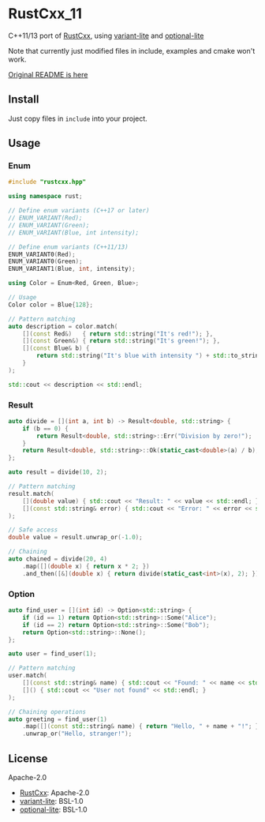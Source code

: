 # RustCxx_11

C++11/13 port of [RustCxx](https://github.com/DapengFeng/RustCxx), using [variant-lite](https://github.com/martinmoene/variant-lite) and [optional-lite](https://github.com/martinmoene/optional-lite)

Note that currently just modified files in include, examples and cmake won't work.

[Original README is here](README_ORIG.md)

## Install

Just copy files in `include` into your project.

## Usage

### Enum

```cpp
#include "rustcxx.hpp"

using namespace rust;

// Define enum variants (C++17 or later)
// ENUM_VARIANT(Red);
// ENUM_VARIANT(Green);
// ENUM_VARIANT(Blue, int intensity);

// Define enum variants (C++11/13)
ENUM_VARIANT0(Red);
ENUM_VARIANT0(Green);
ENUM_VARIANT1(Blue, int, intensity);

using Color = Enum<Red, Green, Blue>;

// Usage
Color color = Blue{128};

// Pattern matching
auto description = color.match(
    [](const Red&)   { return std::string("It's red!"); },
    [](const Green&) { return std::string("It's green!"); },
    [](const Blue& b) {
        return std::string("It's blue with intensity ") + std::to_string(b.intensity);
    }
);

std::cout << description << std::endl;
```

### Result

```cpp
auto divide = [](int a, int b) -> Result<double, std::string> {
    if (b == 0) {
        return Result<double, std::string>::Err("Division by zero!");
    }
    return Result<double, std::string>::Ok(static_cast<double>(a) / b);
};

auto result = divide(10, 2);

// Pattern matching
result.match(
    [](double value) { std::cout << "Result: " << value << std::endl; },
    [](const std::string& error) { std::cout << "Error: " << error << std::endl; }
);

// Safe access
double value = result.unwrap_or(-1.0);

// Chaining
auto chained = divide(20, 4)
    .map([](double x) { return x * 2; })
    .and_then([&](double x) { return divide(static_cast<int>(x), 2); });
```

### Option

```cpp
auto find_user = [](int id) -> Option<std::string> {
    if (id == 1) return Option<std::string>::Some("Alice");
    if (id == 2) return Option<std::string>::Some("Bob");
    return Option<std::string>::None();
};

auto user = find_user(1);

// Pattern matching
user.match(
    [](const std::string& name) { std::cout << "Found: " << name << std::endl; },
    []() { std::cout << "User not found" << std::endl; }
);

// Chaining operations
auto greeting = find_user(1)
    .map([](const std::string& name) { return "Hello, " + name + "!"; })
    .unwrap_or("Hello, stranger!");
```

## License

Apache-2.0

- [RustCxx](https://github.com/DapengFeng/RustCxx): Apache-2.0
- [variant-lite](https://github.com/martinmoene/variant-lite): BSL-1.0
- [optional-lite](https://github.com/martinmoene/optional-lite): BSL-1.0
